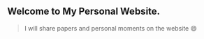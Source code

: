 ## Welcome to My Personal Website.
>  I will share papers and personal moments on the website :smile: